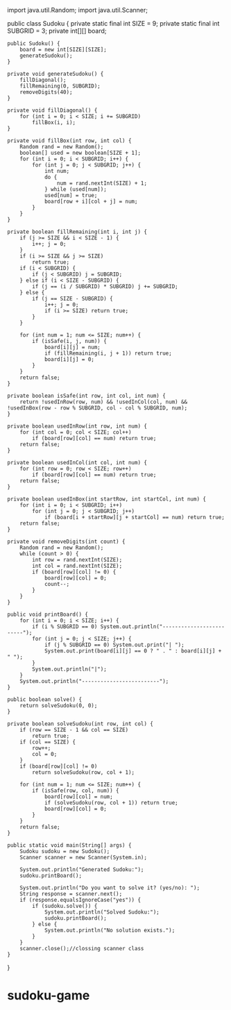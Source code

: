 import java.util.Random;
import java.util.Scanner;

public class Sudoku {
    private static final int SIZE = 9;
    private static final int SUBGRID = 3;
    private int[][] board;
    
    public Sudoku() {
        board = new int[SIZE][SIZE];
        generateSudoku();
    }
    
    private void generateSudoku() {
        fillDiagonal();
        fillRemaining(0, SUBGRID);
        removeDigits(40);
    }
    
    private void fillDiagonal() {
        for (int i = 0; i < SIZE; i += SUBGRID)
            fillBox(i, i);
    }
    
    private void fillBox(int row, int col) {
        Random rand = new Random();
        boolean[] used = new boolean[SIZE + 1];
        for (int i = 0; i < SUBGRID; i++) {
            for (int j = 0; j < SUBGRID; j++) {
                int num;
                do {
                    num = rand.nextInt(SIZE) + 1;
                } while (used[num]);
                used[num] = true;
                board[row + i][col + j] = num;
            }
        }
    }
    
    private boolean fillRemaining(int i, int j) {
        if (j >= SIZE && i < SIZE - 1) {
            i++; j = 0;
        }
        if (i >= SIZE && j >= SIZE)
            return true;
        if (i < SUBGRID) {
            if (j < SUBGRID) j = SUBGRID;
        } else if (i < SIZE - SUBGRID) {
            if (j == (i / SUBGRID) * SUBGRID) j += SUBGRID;
        } else {
            if (j == SIZE - SUBGRID) {
                i++; j = 0;
                if (i >= SIZE) return true;
            }
        }
        
        for (int num = 1; num <= SIZE; num++) {
            if (isSafe(i, j, num)) {
                board[i][j] = num;
                if (fillRemaining(i, j + 1)) return true;
                board[i][j] = 0;
            }
        }
        return false;
    }
    
    private boolean isSafe(int row, int col, int num) {
        return !usedInRow(row, num) && !usedInCol(col, num) && !usedInBox(row - row % SUBGRID, col - col % SUBGRID, num);
    }
    
    private boolean usedInRow(int row, int num) {
        for (int col = 0; col < SIZE; col++)
            if (board[row][col] == num) return true;
        return false;
    }
    
    private boolean usedInCol(int col, int num) {
        for (int row = 0; row < SIZE; row++)
            if (board[row][col] == num) return true;
        return false;
    }
    
    private boolean usedInBox(int startRow, int startCol, int num) {
        for (int i = 0; i < SUBGRID; i++)
            for (int j = 0; j < SUBGRID; j++)
                if (board[i + startRow][j + startCol] == num) return true;
        return false;
    }
    
    private void removeDigits(int count) {
        Random rand = new Random();
        while (count > 0) {
            int row = rand.nextInt(SIZE);
            int col = rand.nextInt(SIZE);
            if (board[row][col] != 0) {
                board[row][col] = 0;
                count--;
            }
        }
    }
    
    public void printBoard() {
        for (int i = 0; i < SIZE; i++) {
            if (i % SUBGRID == 0) System.out.println("-------------------------");
            for (int j = 0; j < SIZE; j++) {
                if (j % SUBGRID == 0) System.out.print("| ");
                System.out.print(board[i][j] == 0 ? " . " : board[i][j] + " ");
            }
            System.out.println("|");
        }
        System.out.println("-------------------------");
    }
    
    public boolean solve() {
        return solveSudoku(0, 0);
    }
    
    private boolean solveSudoku(int row, int col) {
        if (row == SIZE - 1 && col == SIZE)
            return true;
        if (col == SIZE) {
            row++;
            col = 0;
        }
        if (board[row][col] != 0)
            return solveSudoku(row, col + 1);
        
        for (int num = 1; num <= SIZE; num++) {
            if (isSafe(row, col, num)) {
                board[row][col] = num;
                if (solveSudoku(row, col + 1)) return true;
                board[row][col] = 0;
            }
        }
        return false;
    }
    
    public static void main(String[] args) {
        Sudoku sudoku = new Sudoku();
        Scanner scanner = new Scanner(System.in);
        
        System.out.println("Generated Sudoku:");
        sudoku.printBoard();
        
        System.out.println("Do you want to solve it? (yes/no): ");
        String response = scanner.next();
        if (response.equalsIgnoreCase("yes")) {
            if (sudoku.solve()) {
                System.out.println("Solved Sudoku:");
                sudoku.printBoard();
            } else {
                System.out.println("No solution exists.");
            }
        }
        scanner.close();//clossing scanner class 
    }
}
# sudoku-game
